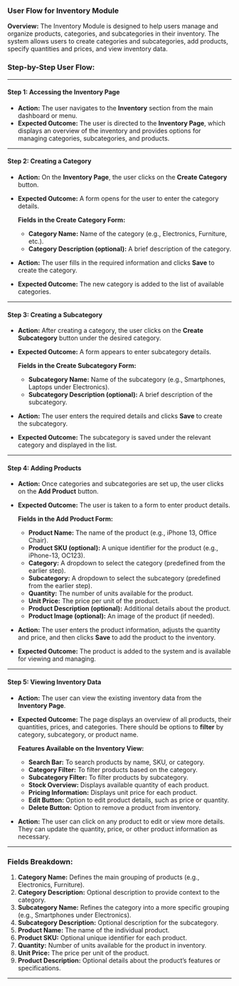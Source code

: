 ### **User Flow for Inventory Module**

**Overview:**
The Inventory Module is designed to help users manage and organize products, categories, and subcategories in their inventory. The system allows users to create categories and subcategories, add products, specify quantities and prices, and view inventory data.

### **Step-by-Step User Flow:**

---

#### **Step 1: Accessing the Inventory Page**
- **Action:** The user navigates to the **Inventory** section from the main dashboard or menu.
- **Expected Outcome:** The user is directed to the **Inventory Page**, which displays an overview of the inventory and provides options for managing categories, subcategories, and products.

---

#### **Step 2: Creating a Category**
- **Action:** On the **Inventory Page**, the user clicks on the **Create Category** button.
- **Expected Outcome:** A form opens for the user to enter the category details.
  
  **Fields in the Create Category Form:**
  - **Category Name:** Name of the category (e.g., Electronics, Furniture, etc.).
  - **Category Description (optional):** A brief description of the category.
  
- **Action:** The user fills in the required information and clicks **Save** to create the category.
- **Expected Outcome:** The new category is added to the list of available categories.

---

#### **Step 3: Creating a Subcategory**
- **Action:** After creating a category, the user clicks on the **Create Subcategory** button under the desired category.
- **Expected Outcome:** A form appears to enter subcategory details.

  **Fields in the Create Subcategory Form:**
  - **Subcategory Name:** Name of the subcategory (e.g., Smartphones, Laptops under Electronics).
  - **Subcategory Description (optional):** A brief description of the subcategory.
  
- **Action:** The user enters the required details and clicks **Save** to create the subcategory.
- **Expected Outcome:** The subcategory is saved under the relevant category and displayed in the list.

---

#### **Step 4: Adding Products**
- **Action:** Once categories and subcategories are set up, the user clicks on the **Add Product** button.
- **Expected Outcome:** The user is taken to a form to enter product details.

  **Fields in the Add Product Form:**
  - **Product Name:** The name of the product (e.g., iPhone 13, Office Chair).
  - **Product SKU (optional):** A unique identifier for the product (e.g., iPhone-13, OC123).
  - **Category:** A dropdown to select the category (predefined from the earlier step).
  - **Subcategory:** A dropdown to select the subcategory (predefined from the earlier step).
  - **Quantity:** The number of units available for the product.
  - **Unit Price:** The price per unit of the product.
  - **Product Description (optional):** Additional details about the product.
  - **Product Image (optional):** An image of the product (if needed).

- **Action:** The user enters the product information, adjusts the quantity and price, and then clicks **Save** to add the product to the inventory.
- **Expected Outcome:** The product is added to the system and is available for viewing and managing.

---

#### **Step 5: Viewing Inventory Data**
- **Action:** The user can view the existing inventory data from the **Inventory Page**.
- **Expected Outcome:** The page displays an overview of all products, their quantities, prices, and categories. There should be options to **filter** by category, subcategory, or product name.

  **Features Available on the Inventory View:**
  - **Search Bar:** To search products by name, SKU, or category.
  - **Category Filter:** To filter products based on the category.
  - **Subcategory Filter:** To filter products by subcategory.
  - **Stock Overview:** Displays available quantity of each product.
  - **Pricing Information:** Displays unit price for each product.
  - **Edit Button:** Option to edit product details, such as price or quantity.
  - **Delete Button:** Option to remove a product from inventory.
  
- **Action:** The user can click on any product to edit or view more details. They can update the quantity, price, or other product information as necessary.

---

### **Fields Breakdown:**

1. **Category Name:** Defines the main grouping of products (e.g., Electronics, Furniture).
2. **Category Description:** Optional description to provide context to the category.
3. **Subcategory Name:** Refines the category into a more specific grouping (e.g., Smartphones under Electronics).
4. **Subcategory Description:** Optional description for the subcategory.
5. **Product Name:** The name of the individual product.
6. **Product SKU:** Optional unique identifier for each product.
7. **Quantity:** Number of units available for the product in inventory.
8. **Unit Price:** The price per unit of the product.
9. **Product Description:** Optional details about the product’s features or specifications.
  
---
